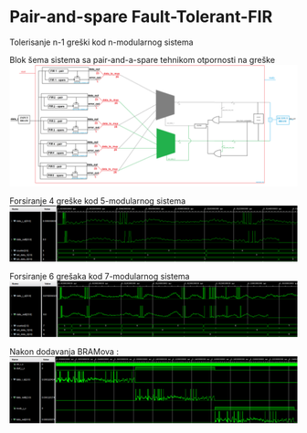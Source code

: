 # Pair-and-spare Fault-Tolerant-FIR
Tolerisanje n-1 greški kod n-modularnog sistema 

Blok šema sistema sa pair-and-a-spare tehnikom otpornosti na greške
![NuGet](/images/Pair_and_spare_FIR.png)

Forsiranje 4 greške kod 5-modularnog sistema
![NuGet](/images/five_replication.PNG)

Forsiranje 6 grešaka kod 7-modularnog sistema
![NuGet](/images/seven_replication.PNG)

Nakon dodavanja BRAMova : 
![NuGet](/images/waveform_with_BRAM.PNG)

